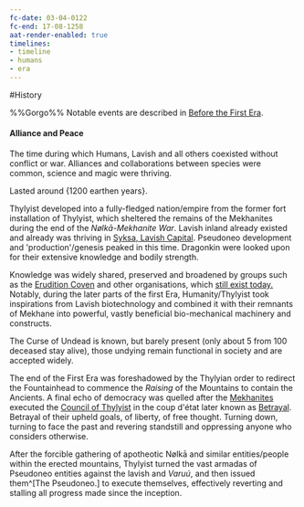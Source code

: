 ```yaml
---
fc-date: 03-04-0122
fc-end: 17-08-1258
aat-render-enabled: true
timelines:
- timeline
- humans
- era
---
```


\#History

%%Gorgo%% 
Notable events are described in [Before the First Era](..\..\..\WIP%20or%20Projects\TO-DO\Before%20the%20First%20Era.md). 

#### Alliance and Peace

The time during which Humans, Lavish and all others coexisted without conflict or war.
Alliances and collaborations between species were common, science and magic were thriving. 

Lasted around {1200 earthen years}. 

Thylyist developed into a fully-fledged nation/empire from the former fort installation of Thylyist, which sheltered the remains of the Mekhanites during the end of the *Nølkā-Mekhanite War*.
Lavish inland already existed and already was thriving in [Syksa, Lavish Capital](..\..\..\Realms\Utuw%20System\Schi\Servilia\Regions\Long%20Savannah\Palga%20Basin\Syksa,%20Lavish%20Capital.md).
Pseudoneo development and 'production'/genesis peaked in this time. 
Dragonkin were looked upon for their extensive knowledge and bodily strength. 

Knowledge was widely shared, preserved and broadened by groups such as the [Erudition Coven](..\..\..\Groupings\Organisations\Erudition%20Coven.md) and other organisations, which [still exist today.](Archive%20of%20Old.md) Notably, during the later parts of the first Era, Humanity/Thylyist took inspirations from Lavish biotechnology and combined it with their remnants of Mekhane into powerful, vastly beneficial bio-mechanical machinery and constructs. 

The Curse of Undead is known, but barely present (only about 5 from 100 deceased stay alive), those undying remain functional in society and are accepted widely.

The end of the First Era was foreshadowed by the Thylyian order to redirect the Fountainhead to commence the *Raising* of the Mountains to contain the Ancients. 
A final echo of democracy was quelled after the [Mekhanites](..\..\..\Groupings\Cults%20and%20Religions\Followers%20of%20Mekhane.md) executed the [Council of Thylyist](..\..\..\Groupings\Factions\Thylyian\Council%20of%20Thylyist.md) in the coup d'état later known as [Betrayal](..\..\Incidents%20and%20Events\Betrayal.md). 
Betrayal of their upheld goals, of liberty, of free thought. Turning down, turning to face the past and revering standstill and oppressing anyone who considers otherwise. 

After the forcible gathering of apotheotic Nølkā and similar entities/people within the erected mountains, Thylyist turned the vast armadas of Pseudoneo entities against the lavish and *Varuú*, and then issued them^\[The Pseudoneo.\] to execute themselves, effectively reverting and stalling all progress made since the inception.
